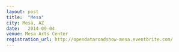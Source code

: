 ```yaml
---
layout: post
title:  "Mesa"
city: Mesa, AZ
date:   2014-09-04
venue: Mesa Arts Center
registration_url: http://opendataroadshow-mesa.eventbrite.com/ 
---
```

